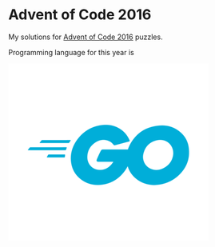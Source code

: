 # Advent of Code 2016

My solutions for [Advent of Code 2016](https://adventofcode.com/2016) puzzles.

Programming language for this year is  

[![Golang](images/golang-logo.png)](https://go.dev)